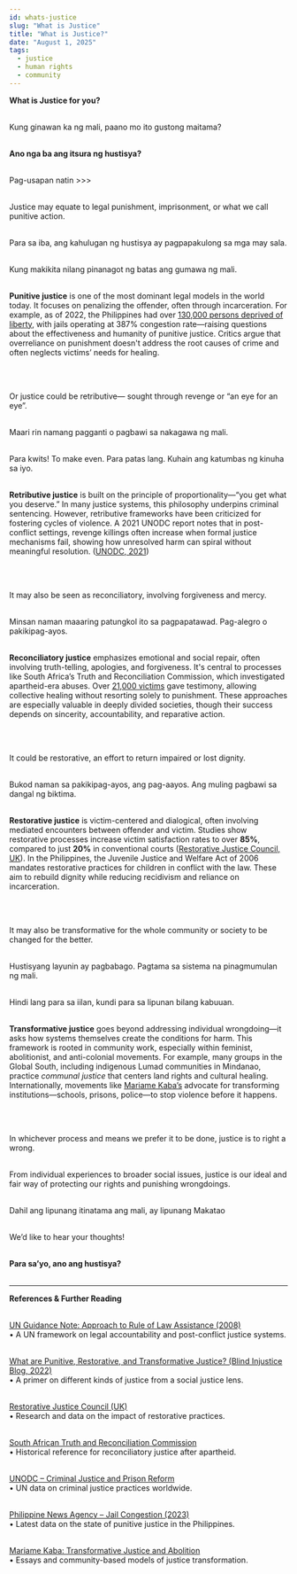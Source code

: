 ```yaml
---
id: whats-justice
slug: "What is Justice"
title: "What is Justice?"
date: "August 1, 2025"
tags:
  - justice
  - human rights
  - community
---
```


**What is Justice for you?**  
<br />

Kung ginawan ka ng mali, paano mo ito gustong maitama?  
<br />

**Ano nga ba ang itsura ng hustisya?**  
<br />

Pag-usapan natin >>>  
<br />

Justice may equate to legal punishment, imprisonment, or what we call punitive action.  
<br />

Para sa iba, ang kahulugan ng hustisya ay pagpapakulong sa mga may sala.  
<br />

Kung makikita nilang pinanagot ng batas ang gumawa ng mali.  
<br />

**Punitive justice** is one of the most dominant legal models in the world today. It focuses on penalizing the offender, often through incarceration. For example, as of 2022, the Philippines had over [130,000 persons deprived of liberty](https://www.pna.gov.ph/articles/1192226), with jails operating at 387% congestion rate—raising questions about the effectiveness and humanity of punitive justice. Critics argue that overreliance on punishment doesn't address the root causes of crime and often neglects victims’ needs for healing.  
<br />

  
<br />

Or justice could be retributive— sought through revenge or “an eye for an eye”.  
<br />

Maari rin namang pagganti o pagbawi sa nakagawa ng mali.  
<br />

Para kwits! To make even. Para patas lang. Kuhain ang katumbas ng kinuha sa iyo.  
<br />

**Retributive justice** is built on the principle of proportionality—“you get what you deserve.” In many justice systems, this philosophy underpins criminal sentencing. However, retributive frameworks have been criticized for fostering cycles of violence. A 2021 UNODC report notes that in post-conflict settings, revenge killings often increase when formal justice mechanisms fail, showing how unresolved harm can spiral without meaningful resolution. ([UNODC, 2021](https://www.unodc.org/unodc/en/justice-and-prison-reform/index.html))  
<br />

  
<br />

It may also be seen as reconciliatory, involving forgiveness and mercy.  
<br />

Minsan naman maaaring patungkol ito sa pagpapatawad. Pag-alegro o pakikipag-ayos.  
<br />

**Reconciliatory justice** emphasizes emotional and social repair, often involving truth-telling, apologies, and forgiveness. It's central to processes like South Africa’s Truth and Reconciliation Commission, which investigated apartheid-era abuses. Over [21,000 victims](https://www.justice.gov.za/trc/) gave testimony, allowing collective healing without resorting solely to punishment. These approaches are especially valuable in deeply divided societies, though their success depends on sincerity, accountability, and reparative action.  
<br />

  
<br />

It could be restorative, an effort to return impaired or lost dignity.  
<br />

Bukod naman sa pakikipag-ayos, ang pag-aayos. Ang muling pagbawi sa dangal ng biktima.  
<br />

**Restorative justice** is victim-centered and dialogical, often involving mediated encounters between offender and victim. Studies show restorative processes increase victim satisfaction rates to over **85%**, compared to just **20%** in conventional courts ([Restorative Justice Council, UK](https://restorativejustice.org.uk/)). In the Philippines, the Juvenile Justice and Welfare Act of 2006 mandates restorative practices for children in conflict with the law. These aim to rebuild dignity while reducing recidivism and reliance on incarceration.  
<br />

  
<br />

It may also be transformative for the whole community or society to be changed for the better.  
<br />

Hustisyang layunin ay pagbabago. Pagtama sa sistema na pinagmumulan ng mali.  
<br />

Hindi lang para sa iilan, kundi para sa lipunan bilang kabuuan.  
<br />

**Transformative justice** goes beyond addressing individual wrongdoing—it asks how systems themselves create the conditions for harm. This framework is rooted in community work, especially within feminist, abolitionist, and anti-colonial movements. For example, many groups in the Global South, including indigenous Lumad communities in Mindanao, practice *communal justice* that centers land rights and cultural healing. Internationally, movements like [Mariame Kaba’s](https://mariamekaba.com/) advocate for transforming institutions—schools, prisons, police—to stop violence before it happens.  
<br />

  
<br />

In whichever process and means we prefer it to be done, justice is to right a wrong.  
<br />

From individual experiences to broader social issues, justice is our ideal and fair way of protecting our rights and punishing wrongdoings.  
<br />

Dahil ang lipunang itinatama ang mali, ay lipunang Makatao  
<br />

We’d like to hear your thoughts!  
<br />

**Para sa’yo, ano ang hustisya?**  
<br />

---

**References & Further Reading**  
<br />

[UN Guidance Note: Approach to Rule of Law Assistance (2008)](https://peacemaker.un.org/sites/default/files/document/files/2022/07/sgguidancenote-approachrol2008.pdf)  
• A UN framework on legal accountability and post-conflict justice systems.  
<br />

[What are Punitive, Restorative, and Transformative Justice? (Blind Injustice Blog, 2022)](https://blindinjusticeblog.com/2022/05/16/what-arepunitive-restorative-and-transformative-justice)  
• A primer on different kinds of justice from a social justice lens.  
<br />

[Restorative Justice Council (UK)](https://restorativejustice.org.uk/)  
• Research and data on the impact of restorative practices.  
<br />

[South African Truth and Reconciliation Commission](https://www.justice.gov.za/trc/)  
• Historical reference for reconciliatory justice after apartheid.  
<br />

[UNODC – Criminal Justice and Prison Reform](https://www.unodc.org/unodc/en/justice-and-prison-reform/index.html)  
• UN data on criminal justice practices worldwide.  
<br />

[Philippine News Agency – Jail Congestion (2023)](https://www.pna.gov.ph/articles/1192226)  
• Latest data on the state of punitive justice in the Philippines.  
<br />

[Mariame Kaba: Transformative Justice and Abolition](https://mariamekaba.com/)  
• Essays and community-based models of justice transformation.  
<br />

